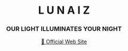 <!--<p align="center">
    <img src="https://github.com/Ara-Soft/.github/assets/67222970/dd1160c3-03f4-468b-a9bb-d9ac751133e1" align="center" width="100px">
</p>-->

<h1 align="center">
    L U N A I Z
</h1>

<h3 align="center">OUR LIGHT ILLUMINATES YOUR NIGHT</h3>

<p align="center">
    <a href="https://lunaiz.com" target="_blank">🔗 Official Web Site</a>
</p>
